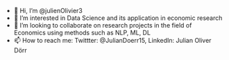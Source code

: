 - 👋 Hi, I’m @julienOlivier3
- 👀 I’m interested in Data Science and its application in economic research
- 💞️ I’m looking to collaborate on research projects in the field of Economics using methods such as NLP, ML, DL 
- 📫 How to reach me: Twittter: @JulianDoerr15, LinkedIn: Julian Oliver Dörr

<!---
julienOlivier3/julienOlivier3 is a ✨ special ✨ repository because its `README.md` (this file) appears on your GitHub profile.
You can click the Preview link to take a look at your changes.
--->

